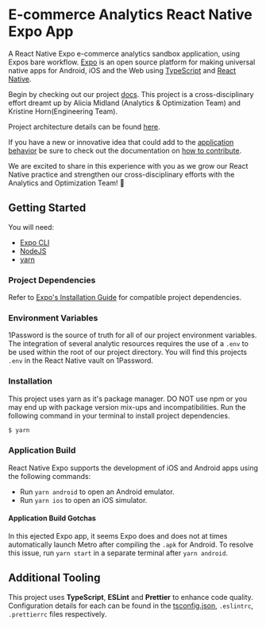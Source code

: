 # E-commerce Analytics React Native Expo App

A React Native Expo e-commerce analytics sandbox application, using Expos bare workflow. [Expo](https://docs.expo.dev/introduction/expo/) is an open source platform for making universal native apps for Android, iOS and the Web using [TypeScript](https://www.typescriptlang.org/docs/) and [React Native](https://reactnative.dev/docs/getting-started).

Begin by checking out our project [docs](./docs/). This project is a cross-disciplinary effort dreamt up by Alicia Midland (Analytics & Optimization Team) and Kristine Horn(Engineering Team).

Project architecture details can be found [here](./docs/project-architecture/).

If you have a new or innovative idea that could add to the [application behavior](./docs/application-behavior/) be sure to check out the documentation on [how to contribute](./docs/project-architecture/how-to-contribute.md).

We are excited to share in this experience with you as we grow our React Native practice and strengthen our cross-disciplinary efforts with the Analytics and Optimization Team! 🎉

## Getting Started

You will need:

- [Expo CLI](https://docs.expo.dev/workflow/expo-cli/)
- [NodeJS](https://nodejs.org/en/)
- [yarn](https://yarnpkg.com/getting-started)

### Project Dependencies

Refer to [Expo's Installation Guide](https://docs.expo.dev/get-started/installation/) for compatible project dependencies.

### Environment Variables

1Password is the source of truth for all of our project environment variables. The integration of several analytic resources requires the use of a `.env` to be used within the root of our project directory. You will find this projects `.env` in the React Native vault on 1Password.

### Installation

This project uses yarn as it's package manager. DO NOT use npm or you may end up with package version mix-ups and incompatibilities. Run the following command in your terminal to install project dependencies.

```bash
$ yarn
```

### Application Build

React Native Expo supports the development of iOS and Android apps using the following commands:

- Run `yarn android` to open an Android emulator.
- Run `yarn ios` to open an iOS simulator.

#### Application Build Gotchas

In this ejected Expo app, it seems Expo does and does not at times automatically launch Metro after compiling the `.apk` for Android. To resolve this issue, run `yarn start` in a separate terminal after `yarn android`.

## Additional Tooling

This project uses **TypeScript**, **ESLint** and **Prettier** to enhance code quality. Configuration details for each can be found in the [tsconfig.json](./tsconfig.json), `.eslintrc`, `.prettierrc` files respectively.
